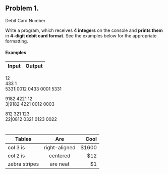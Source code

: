 ## Problem 1.                 
Debit Card Number

Write a program, which receives **4 integers** on the
console and **prints them** in **4-digit debit card format**. See the
examples below for the appropriate formatting.

#### Examples

**Input**|**Output**
 ---|---
12         
433
1          
5331|0012 0433 0001 5331

9182
4221
12            
3|9182 4221 0012 0003

812
321
123       
22|0812 0321 0123 0022
#

| Tables        | Are           | Cool  |
| ------------- |:-------------:| -----:|
| col 3 is      | right-aligned | $1600 |
| col 2 is      | centered      |   $12 |
| zebra stripes | are neat      |    $1 |
